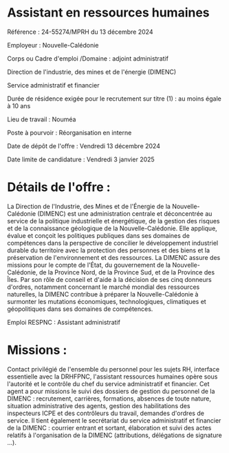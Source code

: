 # Assistant en ressources humaines

Référence : 24-55274/MPRH du 13 décembre 2024

Employeur : Nouvelle-Calédonie

Corps ou Cadre d'emploi /Domaine : adjoint administratif

Direction de l'industrie, des mines et de l'énergie (DIMENC)

Service administratif et financier

Durée de résidence exigée pour le recrutement sur titre (1) : au moins égale à 10 ans

Lieu de travail : Nouméa

Poste à pourvoir : Réorganisation en interne

Date de dépôt de l'offre : Vendredi 13 décembre 2024

Date limite de candidature : Vendredi 3 janvier 2025

# Détails de l'offre :

La Direction de l'Industrie, des Mines et de l'Énergie de la Nouvelle-Calédonie (DIMENC) est une administration centrale et déconcentrée au service de la politique industrielle et énergétique, de la gestion des risques et de la connaissance géologique de la Nouvelle-Calédonie. Elle applique, évalue et conçoit les politiques publiques dans ses domaines de compétences dans la perspective de concilier le développement industriel durable du territoire avec la protection des personnes et des biens et la préservation de l'environnement et des ressources. La DIMENC assure des missions pour le compte de l'État, du gouvernement de la Nouvelle-Calédonie, de la Province Nord, de la Province Sud, et de la Province des Îles. Par son rôle de conseil et d'aide à la décision de ses cinq donneurs d'ordres, notamment concernant le marché mondial des ressources naturelles, la DIMENC contribue à préparer la Nouvelle-Calédonie à surmonter les mutations économiques, technologiques, climatiques et géopolitiques dans ses domaines de compétences.

Emploi RESPNC : Assistant administratif

# Missions :

Contact privilégié de l'ensemble du personnel pour les sujets RH, interface essentielle avec la DRHFPNC, l'assistant ressources humaines opère sous l'autorité et le contrôle du chef du service administratif et financier. Cet agent a pour missions le suivi des dossiers de gestion du personnel de la DIMENC : recrutement, carrières, formations, absences de toute nature, situation administrative des agents, gestion des habilitations des inspecteurs ICPE et des contrôleurs du travail, demandes d'ordres de service. Il tient également le secrétariat du service administratif et financier de la DIMENC : courrier entrant et sortant, élaboration et suivi des actes relatifs à l'organisation de la DIMENC (attributions, délégations de signature ...).